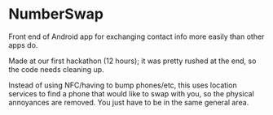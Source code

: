 NumberSwap
==========

Front end of Android app for exchanging contact info more easily than other apps do.

Made at our first hackathon (12 hours); it was pretty rushed at the end, so the code needs cleaning up.

Instead of using NFC/having to bump phones/etc, this uses location services to find a phone that would like to swap with 
you, so the physical annoyances are removed.  You just have to be in the same general area.

